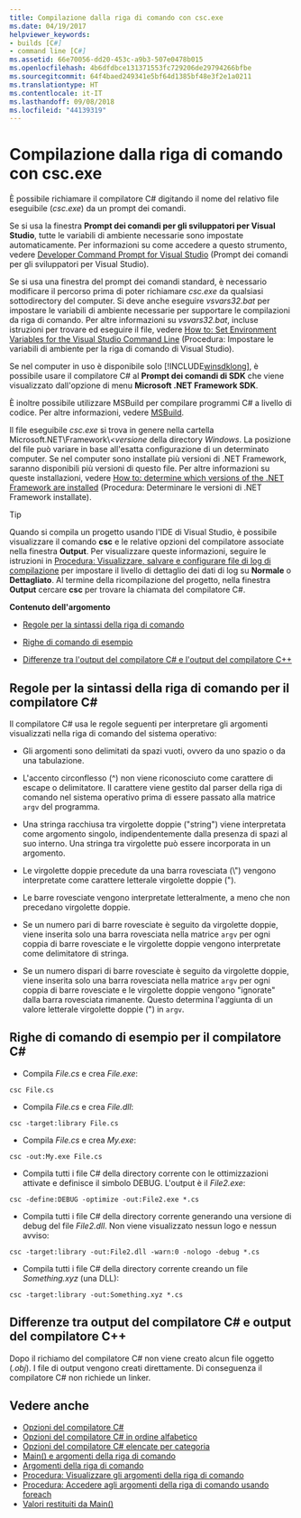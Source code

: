 ```yaml
---
title: Compilazione dalla riga di comando con csc.exe
ms.date: 04/19/2017
helpviewer_keywords:
- builds [C#]
- command line [C#]
ms.assetid: 66e70056-dd20-453c-a9b3-507e0478b015
ms.openlocfilehash: 4b6dfdbce131371553fc729206de29794266bfbe
ms.sourcegitcommit: 64f4baed249341e5bf64d1385bf48e3f2e1a0211
ms.translationtype: HT
ms.contentlocale: it-IT
ms.lasthandoff: 09/08/2018
ms.locfileid: "44139319"
---
```

# <a name="command-line-build-with-cscexe"></a>Compilazione dalla riga di comando con csc.exe
È possibile richiamare il compilatore C# digitando il nome del relativo file eseguibile (*csc.exe*) da un prompt dei comandi.

Se si usa la finestra **Prompt dei comandi per gli sviluppatori per Visual Studio**, tutte le variabili di ambiente necessarie sono impostate automaticamente. Per informazioni su come accedere a questo strumento, vedere [Developer Command Prompt for Visual Studio](../../../framework/tools/developer-command-prompt-for-vs.md) (Prompt dei comandi per gli sviluppatori per Visual Studio). 

Se si usa una finestra del prompt dei comandi standard, è necessario modificare il percorso prima di poter richiamare *csc.exe* da qualsiasi sottodirectory del computer. Si deve anche eseguire *vsvars32.bat* per impostare le variabili di ambiente necessarie per supportare le compilazioni da riga di comando. Per altre informazioni su *vsvars32.bat*, incluse istruzioni per trovare ed eseguire il file, vedere [How to: Set Environment Variables for the Visual Studio Command Line](../../../csharp/language-reference/compiler-options/how-to-set-environment-variables-for-the-visual-studio-command-line.md) (Procedura: Impostare le variabili di ambiente per la riga di comando di Visual Studio).

Se nel computer in uso è disponibile solo [!INCLUDE[winsdklong](~/includes/winsdklong-md.md)], è possibile usare il compilatore C# al **Prompt dei comandi di SDK** che viene visualizzato dall'opzione di menu **Microsoft .NET Framework SDK**.

È inoltre possibile utilizzare MSBuild per compilare programmi C# a livello di codice. Per altre informazioni, vedere [MSBuild](/visualstudio/msbuild/msbuild).

Il file eseguibile *csc.exe* si trova in genere nella cartella Microsoft.NET\Framework\\*\<versione* della directory *Windows*. La posizione del file può variare in base all'esatta configurazione di un determinato computer. Se nel computer sono installate più versioni di .NET Framework, saranno disponibili più versioni di questo file. Per altre informazioni su queste installazioni, vedere [How to: determine which versions of the .NET Framework are installed](../../../framework/migration-guide/how-to-determine-which-versions-are-installed.md) (Procedura: Determinare le versioni di .NET Framework installate).

> [!TIP]
>  Quando si compila un progetto usando l'IDE di Visual Studio, è possibile visualizzare il comando **csc** e le relative opzioni del compilatore associate nella finestra **Output**. Per visualizzare queste informazioni, seguire le istruzioni in [Procedura: Visualizzare, salvare e configurare file di log di compilazione](/visualstudio/ide/how-to-view-save-and-configure-build-log-files#to-change-the-amount-of-information-included-in-the-build-log) per impostare il livello di dettaglio dei dati di log su **Normale** o **Dettagliato**. Al termine della ricompilazione del progetto, nella finestra **Output** cercare **csc** per trovare la chiamata del compilatore C#.

 **Contenuto dell'argomento**

- [Regole per la sintassi della riga di comando](#-rules-for-command-line-syntax-for-the-c-compiler)

- [Righe di comando di esempio](#sample-command-lines-for-the-c-compiler)

- [Differenze tra l'output del compilatore C# e l'output del compilatore C++](#differences-between-c-compiler-and-c-compiler-output)

## <a name="rules-for-command-line-syntax-for-the-c-compiler"></a>Regole per la sintassi della riga di comando per il compilatore C#

Il compilatore C# usa le regole seguenti per interpretare gli argomenti visualizzati nella riga di comando del sistema operativo:

- Gli argomenti sono delimitati da spazi vuoti, ovvero da uno spazio o da una tabulazione.

- L'accento circonflesso (^) non viene riconosciuto come carattere di escape o delimitatore. Il carattere viene gestito dal parser della riga di comando nel sistema operativo prima di essere passato alla matrice `argv` del programma.

- Una stringa racchiusa tra virgolette doppie ("string") viene interpretata come argomento singolo, indipendentemente dalla presenza di spazi al suo interno. Una stringa tra virgolette può essere incorporata in un argomento.

- Le virgolette doppie precedute da una barra rovesciata (\\") vengono interpretate come carattere letterale virgolette doppie (").

- Le barre rovesciate vengono interpretate letteralmente, a meno che non precedano virgolette doppie.

- Se un numero pari di barre rovesciate è seguito da virgolette doppie, viene inserita solo una barra rovesciata nella matrice `argv` per ogni coppia di barre rovesciate e le virgolette doppie vengono interpretate come delimitatore di stringa.

- Se un numero dispari di barre rovesciate è seguito da virgolette doppie, viene inserita solo una barra rovesciata nella matrice `argv` per ogni coppia di barre rovesciate e le virgolette doppie vengono "ignorate" dalla barra rovesciata rimanente. Questo determina l'aggiunta di un valore letterale virgolette doppie (") in `argv`.

## <a name="sample-command-lines-for-the-c-compiler"></a>Righe di comando di esempio per il compilatore C#

- Compila *File.cs* e crea *File.exe*:

```console
csc File.cs 
```

- Compila *File.cs* e crea *File.dll*:

```console
csc -target:library File.cs
```

- Compila *File.cs* e crea *My.exe*:

```console
csc -out:My.exe File.cs
```

- Compila tutti i file C# della directory corrente con le ottimizzazioni attivate e definisce il simbolo DEBUG. L'output è il *File2.exe*:

```console
csc -define:DEBUG -optimize -out:File2.exe *.cs
```

- Compila tutti i file C# della directory corrente generando una versione di debug del file *File2.dll*. Non viene visualizzato nessun logo e nessun avviso:

```console
csc -target:library -out:File2.dll -warn:0 -nologo -debug *.cs
```

- Compila tutti i file C# della directory corrente creando un file *Something.xyz* (una DLL):

```console
csc -target:library -out:Something.xyz *.cs
```

## <a name="differences-between-c-compiler-and-c-compiler-output"></a>Differenze tra output del compilatore C# e output del compilatore C++
Dopo il richiamo del compilatore C# non viene creato alcun file oggetto (*.obj*). I file di output vengono creati direttamente. Di conseguenza il compilatore C# non richiede un linker.

## <a name="see-also"></a>Vedere anche

- [Opzioni del compilatore C#](../../../csharp/language-reference/compiler-options/index.md)  
- [Opzioni del compilatore C# in ordine alfabetico](../../../csharp/language-reference/compiler-options/listed-alphabetically.md)  
- [Opzioni del compilatore C# elencate per categoria](../../../csharp/language-reference/compiler-options/listed-by-category.md)  
- [Main() e argomenti della riga di comando](../../../csharp/programming-guide/main-and-command-args/index.md)  
- [Argomenti della riga di comando](../../../csharp/programming-guide/main-and-command-args/command-line-arguments.md)  
- [Procedura: Visualizzare gli argomenti della riga di comando](../../../csharp/programming-guide/main-and-command-args/how-to-display-command-line-arguments.md)  
- [Procedura: Accedere agli argomenti della riga di comando usando foreach](../../../csharp/programming-guide/main-and-command-args/how-to-access-command-line-arguments-using-foreach.md)  
- [Valori restituiti da Main()](../../../csharp/programming-guide/main-and-command-args/main-return-values.md)
